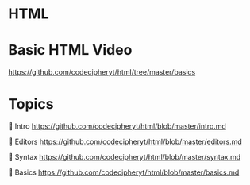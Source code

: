 # HTML

# Basic HTML Video 

https://github.com/codecipheryt/html/tree/master/basics

# Topics

:bookmark: Intro https://github.com/codecipheryt/html/blob/master/intro.md

:bookmark: Editors https://github.com/codecipheryt/html/blob/master/editors.md

:bookmark: Syntax https://github.com/codecipheryt/html/blob/master/syntax.md

:bookmark: Basics https://github.com/codecipheryt/html/blob/master/basics.md
